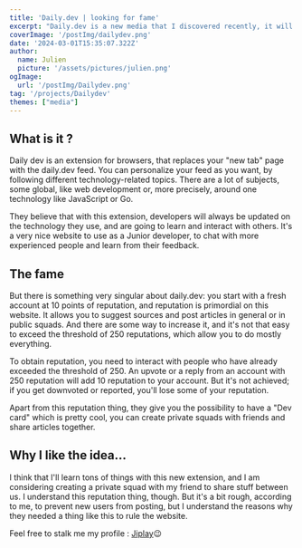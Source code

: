 ```yaml
---
title: 'Daily.dev | looking for fame'
excerpt: "Daily.dev is a new media that I discovered recently, it will help me a lot to learn things. I hope to write post there someday... When I'll exceed the 250 fame :)"
coverImage: '/postImg/dailydev.png'
date: '2024-03-01T15:35:07.322Z'
author:
  name: Julien
  picture: '/assets/pictures/julien.png'
ogImage:
  url: '/postImg/Dailydev.png'
tag: '/projects/Dailydev'
themes: ["media"]
---
```


## What is it ?

Daily dev is an extension for browsers, that replaces your "new tab" page with the daily.dev feed. You can personalize your feed as you want, by following different technology-related topics. There are a lot of subjects, some global, like web development or, more precisely, around one technology like JavaScript or Go.

They believe that with this extension, developers will always be updated on the technology they use, and are going to learn and interact with others. It's a very nice website to use as a Junior developer, to chat with more experienced people and learn from their feedback.

## The fame

But there is something very singular about daily.dev: you start with a fresh account at 10 points of reputation, and reputation is primordial on this website. It allows you to suggest sources and post articles in general or in public squads. And there are some way to increase it, and it's not that easy to exceed the threshold of 250 reputations, which allow you to do mostly everything.

To obtain reputation, you need to interact with people who have already exceeded the threshold of 250. An upvote or a reply from an account with 250 reputation will add 10 reputation to your account. But it's not achieved; if you get downvoted or reported, you'll lose some of your reputation.

Apart from this reputation thing, they give you the possibility to have a "Dev card" which is pretty cool, you can create private squads with friends and share articles together. 

## Why I like the idea...

I think that I'll learn tons of things with this new extension, and I am considering creating a private squad with my friend to share stuff between us. I understand this reputation thing, though. But it's a bit rough, according to me, to prevent new users from posting, but I understand the reasons why they needed a thing like this to rule the website. 

Feel free to stalk me my profile : [Jiplay](https://app.daily.dev/jiplay)😉
